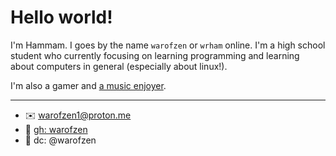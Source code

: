 # Hello world!

I'm Hammam. I goes by the name `warofzen` or `wrham` online. I'm a high school student who currently focusing on learning programming and learning about computers in general (especially about linux!). 

I'm also a gamer and [a music enjoyer](https://www.last.fm/user/wrham).

---
- ✉️ [warofzen1@proton.me](warofzen1@proton.me)
- 🐙 [gh: warofzen](https://github.com/warofzen)
- 💬 dc: @warofzen
